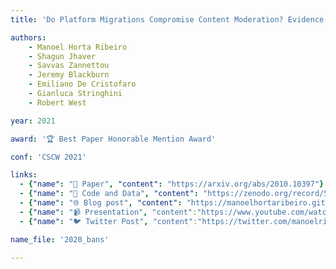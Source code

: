 ```yaml
---
title: 'Do Platform Migrations Compromise Content Moderation? Evidence from r/The_Donald and r/Incels'

authors:
    - Manoel Horta Ribeiro
    - Shagun Jhaver
    - Savvas Zannettou
    - Jeremy Blackburn
    - Emiliano De Cristofaro
    - Gianluca Stringhini
    - Robert West

year: 2021

award: '🏆 Best Paper Honorable Mention Award'

conf: 'CSCW 2021'

links:
  - {"name": "📜 Paper", "content": "https://arxiv.org/abs/2010.10397"}
  - {"name": "🔗️ Code and Data", "content": "https://zenodo.org/record/5171068"}
  - {"name": "🌐 Blog post", "content": "https://manoelhortaribeiro.github.io/posts/2021/10/deplatforming"} 
  - {"name": "📹 Presentation", "content":"https://www.youtube.com/watch?v=d2UlF-q005M"}
  - {"name": "🐦 Twitter Post", "content":"https://twitter.com/manoelribeiro/status/1375057683628359680"}

name_file: '2020_bans'

---
```

